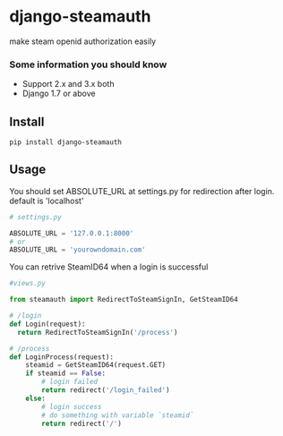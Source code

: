 # django-steamauth
make steam openid authorization easily

### Some information you should know
- Support 2.x and 3.x both
- Django 1.7 or above

## Install
```
pip install django-steamauth
```


## Usage
You should set ABSOLUTE_URL at settings.py for redirection after login. default is 'localhost'
```python
# settings.py

ABSOLUTE_URL = '127.0.0.1:8000'
# or
ABSOLUTE_URL = 'yourowndomain.com'
```

You can retrive SteamID64 when a login is successful
```python
#views.py

from steamauth import RedirectToSteamSignIn, GetSteamID64

# /login
def Login(request):
  return RedirectToSteamSignIn('/process')

# /process
def LoginProcess(request):
    steamid = GetSteamID64(request.GET)
    if steamid == False:
        # login failed
        return redirect('/login_failed')
    else:
        # login success
        # do something with variable `steamid`
        return redirect('/')
    

```
